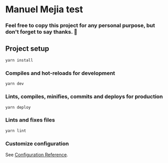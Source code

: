 # Manuel Mejia test

### Feel free to copy this project for any personal purpose, but don't forget to say thanks. 🙂

## Project setup
```
yarn install
```

### Compiles and hot-reloads for development
```
yarn dev
```

### Lints, compiles, minifies, commits and deploys for production
```
yarn deploy
```

### Lints and fixes files
```
yarn lint
```

### Customize configuration
See [Configuration Reference](https://cli.vuejs.org/config/).
